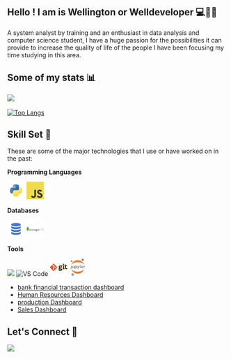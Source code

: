 ## Hello ! I am is Wellington or Welldeveloper 💻👨‍💻

A system analyst by training and an enthusiast in data analysis and computer science student, I have a huge passion for the possibilities it can provide to increase the quality of life of the people I have been focusing my time studying in this area.


## Some of my stats :bar_chart:

<img src="https://github-readme-stats-git-masterrstaa-rickstaa.vercel.app/api?username=WelldatAnalyst&show_icons=true&theme=radical&include_all_commits=true">

[![Top Langs](https://github-readme-stats.vercel.app/api/top-langs/?username=WelldatAnalyst&layout=compact)](https://github.com/WelldatAnalyst/github-readme-stats)

## Skill Set :muscle:

These are some of the major technologies that I use or have worked on in the past:

**Programming Languages**

<img title="Python" alt="Python" width="40px" src="https://raw.githubusercontent.com/github/explore/master/topics/python/python.png" /> <img alt="JS" title="JavaScript" width="40px" src="https://raw.githubusercontent.com/github/explore/master/topics/javascript/javascript.png"> 

 **Databases**

<img title="SQL" alt="SQL" width="40px" src="https://raw.githubusercontent.com/github/explore/master/topics/sql/sql.png"> <img title="MongoDB" alt="MongoDB" width="40px" src="https://raw.githubusercontent.com/github/explore/master/topics/mongodb/mongodb.png">    

**Tools**

<img src="https://img.icons8.com/color/48/null/power-bi.png"/> <img title="VS Code" alt="VS Code" width="40px" src="https://img.icons8.com/fluent/48/000000/visual-studio-code-2019.png"> <img title="git" alt="git" width="40px" src="https://raw.githubusercontent.com/github/explore/master/topics/git/git.png"> <img title="Jupyter Notebook" alt="Jupyter" width="40px" src="https://raw.githubusercontent.com/github/explore/master/topics/jupyter-notebook/jupyter-notebook.png">




- [bank financial transaction dashboard](https://www.linkedin.com/posts/wellington-souza-analista-de-sistemas-45104992_powerbi-dataanalysisjobs-dataanalyst-activity-7013471566118203392-z4Xg?utm_source=share&utm_medium=member_desktop)<br/>
- [Human Resources Dashboard](https://www.linkedin.com/posts/wellington-souza-analista-de-sistemas-45104992_humanresources-dashboard-dataanalysis-activity-7013089300682575872-lSRW?utm_source=share&utm_medium=member_desktop)<br/>
- [production Dashboard](https://www.linkedin.com/posts/wellington-souza-analista-de-sistemas-45104992_dashboard-powerbi-data-activity-7012081321401290752-HliJ?utm_source=share&utm_medium=member_desktop)<br/>
- [Sales Dashboard](https://www.linkedin.com/posts/wellington-souza-analista-de-sistemas-45104992_dashboard-dataanalyst-powerbi-activity-7011558335023878144-LfS4?utm_source=share&utm_medium=member_desktop)<br/>

## Let's Connect :handshake:

<a href="https://www.linkedin.com/in/wellington-souza-analista-de-sistemas-45104992/"><img src="https://cdn2.iconfinder.com/data/icons/social-media-2285/512/1_Linkedin_unofficial_colored_svg-128.png" width="40"></a>
